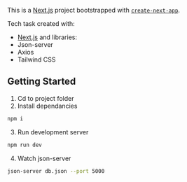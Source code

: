 This is a [Next.js](https://nextjs.org/) project bootstrapped with [`create-next-app`](https://github.com/vercel/next.js/tree/canary/packages/create-next-app).

Tech task created with:
- [Next.js](https://nextjs.org/)
and libraries:
- Json-server
- Axios
- Tailwind CSS

## Getting Started

1. Cd to project folder
2. Install dependancies

```bash
npm i
```

3. Run development server

```bash
npm run dev
```

4. Watch json-server

```bash
json-server db.json --port 5000
```
